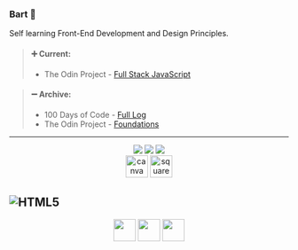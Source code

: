 ### **Bart** :wave:
Self learning Front-End Development and Design Principles.
<br>

>#### :heavy_plus_sign: **Current:**
>- The Odin Project - [Full Stack JavaScript](https://www.theodinproject.com/paths/full-stack-javascript?)

>#### :heavy_minus_sign: **Archive:**
>- 100 Days of Code - [Full Log](https://github.com/bartbzd/100-days-of-code/blob/main/log.md)
>- The Odin Project - [Foundations](https://www.theodinproject.com/paths/foundations/courses/foundations)
---

<div align="center">
<!-- HTML -->
<img src="https://img.shields.io/badge/HTML5-%2320232a.svg?style=for-the-badge&color=25242A&logoWidth=20&logo=html5&logoColor=red">
<!-- CSS -->
<img src="https://img.shields.io/badge/CSS3-%2320232a.svg?style=for-the-badge&color=25242A&logo=css3&logoColor=blue">
<!-- JavaScript -->
<img src="https://img.shields.io/badge/JS-%2320232a.svg?style=for-the-badge&color=25242A&logo=javascript&logoColor=red">
</div>
<div align="center">
<img src="https://cdn.jsdelivr.net/gh/devicons/devicon/icons/canva/canva-original.svg" alt="canva" width="40px">
<img src="https://brandeps.com/icon-download/S/Squarespace-icon-vector-01.svg" alt="squarespace" width="40px">


</div>


![HTML5](https://img.shields.io/badge/html5-%23E34F26.svg?style=for-the-badge&logo=html5&logoColor=white)
---

<div align="center">
<!-- TWITTER -->
<a href="https://twitter.com/bartbzd">
<img src="https://logos-world.net/wp-content/uploads/2020/04/Twitter-Logo-700x394.png" width="40"></a>

<!-- DISCORD -->
<a href="https://discordapp.com/users/218802607043510282">
 <img src="https://logos-world.net/wp-content/uploads/2020/12/Discord-Logo-700x394.png" width="40"></a>
 <!-- EMAIL -->
<a href="mailto: bbart318@gmail.com"><img src="https://logos-world.net/wp-content/uploads/2020/11/Gmail-Logo-700x394.png" width="40"></a>
</div>
